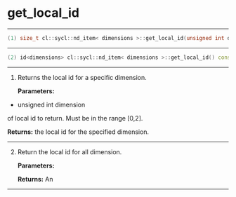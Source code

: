 # get_local_id

---

```cpp
(1) size_t cl::sycl::nd_item< dimensions >::get_local_id(unsigned int dimension) const
```

---

```cpp
(2) id<dimensions> cl::sycl::nd_item< dimensions >::get_local_id() const
```

---

1. Returns the local id for a specific dimension. 

   **Parameters:**

  * unsigned int dimension

   of local id to return. Must be in the range [0,2]. 

   **Returns:** the local id for the specified dimension. 

---

2. Return the local id for all dimension. 

   **Parameters:**

   **Returns:** An 

---

